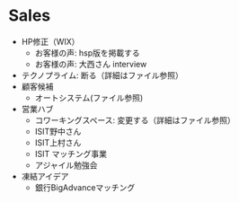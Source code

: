 # Sales
- HP修正（WIX）
  - お客様の声: hsp版を掲載する
  - お客様の声: 大西さん interview
- テクノプライム: 断る（詳細はファイル参照）
- 顧客候補
  - オートシステム(ファイル参照)
- 営業ハブ
  - コワーキングスペース: 変更する（詳細はファイル参照）
  - ISIT野中さん
  - ISIT上村さん
  - ISIT マッチング事業
  - アジャイル勉強会
- 凍結アイデア
  - 銀行BigAdvanceマッチング


